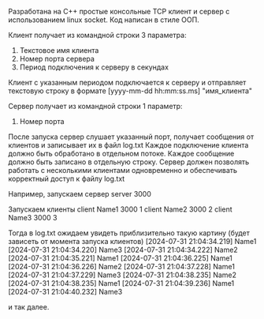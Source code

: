Разработана на С++ простые консольные TCP клиент и сервер с использованием linux socket.
Код написан в стиле ООП.

Клиент получает из командной строки 3 параметра:
1) Текстовое имя клиента
2) Номер порта сервера
3) Период подключения к серверу в секундах

Клиент с указанным периодом подключается к серверу и отправляет текстовую строку в формате
[yyyy-mm-dd hh:mm:ss.ms] "имя_клиента"

Сервер получает из командной строки 1 параметр:
1) Номер порта

После запуска сервер слушает указанный порт, получает сообщения от клиентов и записывает их в файл log.txt
Каждое подключение клиента должно быть обработано в отдельном потоке.
Каждое сообщение должно быть записано в отдельную строку.
Сервер должен позволять работать с несколькими клиентами одновременно и обеспечивать корректный доступ к файлу log.txt

Например, запускаем сервер
server 3000

Запускаем клиенты
client Name1 3000 1
client Name2 3000 2
client Name3 3000 3

Тогда в log.txt ожидаем увидеть приблизительно такую картину (будет зависеть от момента запуска клиентов)
[2024-07-31 21:04:34.219] Name1
[2024-07-31 21:04:34.220] Name3
[2024-07-31 21:04:34.222] Name2
[2024-07-31 21:04:35.221] Name1
[2024-07-31 21:04:36.225] Name1
[2024-07-31 21:04:36.226] Name2
[2024-07-31 21:04:37.228] Name1
[2024-07-31 21:04:37.229] Name3
[2024-07-31 21:04:38.235] Name2
[2024-07-31 21:04:38.235] Name1
[2024-07-31 21:04:39.236] Name1
[2024-07-31 21:04:40.232] Name3

и так далее.
